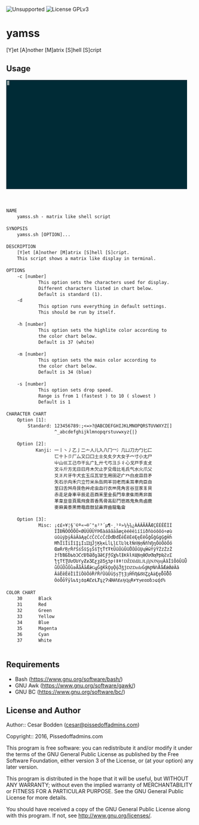 ![Unsupported](https://img.shields.io/badge/development_status-in_progress-green.svg) ![License GPLv3](https://img.shields.io/badge/license-GPLv3-green.svg)

yamss
====

[Y]et [A]nother [M]atrix [S]hell [S]cript

Usage
----

![yamss-gif](yamss.gif)

<pre><code>

NAME
    yamss.sh - matrix like shell script

SYNOPSIS
    yamss.sh [OPTION]...

DESCRIPTION
    [Y]et [A]nother [M]atrix [S]hell [S]cript.
    This script shows a matrix like display in terminal.

OPTIONS
    -c [number]
            This option sets the characters used for display.
            Different characters listed in chart below.
            Default is standard (1).
    -d
            This option runs everything in default settings.
            This should be run by itself.

    -h [number]
            This option sets the highlite color according to
            the color chart below.
            Default is 37 (white)

    -m [number]
            This option sets the main color according to
            the color chart below.
            Default is 34 (blue)

    -s [number]
            This option sets drop speed.
            Range is from 1 (fastest ) to 10 ( slowest )
            Default is 1

CHARACTER CHART
    Option [1]:
        Standard: 123456789:;<=>?@ABCDEFGHIJKLMNOPQRSTUVWXYZ[]
                  ^_abcdefghijklmnopqrstuvwxyz{|}

    Option [2]:
           Kanji: ⼀⼁⼂⼃⼄⼅⼆⼇⼈⼉⼊⼋⼌⼍⼎⼏⼐⼑⼒⼓⼔⼕
                  ⼖⼗⼘⼙⼚⼛⼜⼝⼞⼟⼠⼡⼢⼣⼤⼥⼦⼧⼨⼩⼪⼫
                  ⼬⼭⼮⼯⼰⼱⼲⼳⼴⼵⼶⼷⼸⼹⼺⼻⼼⼽⼾⼿⽀⽁
                  ⽂⽃⽄⽅⽆⽇⽈⽉⽊⽋⽌⽍⽎⽏⽐⽑⽒⽓⽔⽕⽖⽗
                  ⽘⽙⽚⽛⽜⽝⽞⽟⽠⽡⽢⽣⽤⽥⽦⽧⽨⽩⽪⽫⽬⽭
                  ⽮⽯⽰⽱⽲⽳⽴⽵⽶⽷⽸⽹⽺⽻⽼⽽⽾⽿⾀⾁⾂⾃
                  ⾄⾅⾆⾇⾈⾉⾊⾋⾌⾍⾎⾏⾐⾑⾒⾓⾔⾕⾖⾗⾘⾙
                  ⾚⾛⾜⾝⾞⾟⾠⾡⾢⾣⾤⾥⾦⾧⾨⾩⾪⾫⾬⾭⾮⾯
                  ⾰⾱⾲⾳⾴⾵⾶⾷⾸⾹⾺⾻⾼⾽⾾⾿⿀⿁⿂⿃⿄⿅
                  ⿆⿇⿈⿉⿊⿋⿌⿍⿎⿏⿐⿑⿒⿓⿔⿕

    Option [3]:
            Misc: ¡¢£¤¥¦§¨©ª«¬®¯°±²³´µ¶·¸¹º»¼½¾¿ÀÁÂÃÄÅÆÇÈÉÊËÌÍ
                  ÎÏÐÑÒÓÔÕÖ×ØÙÚÛÜÝÞßàáâãäåæçèéêëìíîïðñòóôõö÷øù
                  úûüýþÿĀāĂăĄąĆćĈĉĊċČčĎďĐđĒēĔĕĖėĘęĚěĜĝĞğĠġĢģĤĥ
                  ĦħĨĩĪīĬĭĮįİıĲĳĴĵĶķĸĹĺĻļĽľĿŀŁłŃńŅņŇňŉŊŋŌōŎŏŐő
                  ŒœŔŕŖŗŘřŚśŜŝŞşŠšŢţŤťŦŧŨũŪūŬŭŮůŰűŲųŴŵŶŷŸŹźŻżŽ
                  žſƀƁƂƃƄƅƆƇƈƉƊƋƌƍƎƏƐƑƒƓƔƕƖƗƘƙƚƛƜƝƞƟƠơƢƣƤƥƦƧƨƩ
                  ƪƫƬƭƮƯưƱƲƳƴƵƶƷƸƹƺƻƼƽƾƿǀǁǂǃǄǅǆǇǈǉǊǋǌǍǎǏǐǑǒǓǔǕ
                  ǖǗǘǙǚǛǜǝǞǟǠǡǢǣǤǥǦǧǨǩǪǫǬǭǮǯǰǱǲǳǴǵǶǷǸǹǺǻǼǽǾǿȀȁ
                  ȂȃȄȅȆȇȈȉȊȋȌȍȎȏȐȑȒȓȔȕȖȗȘșȚțȜȝȞȟȠȡȢȣȤȥȦȧȨȩȪȫȬȭ
                  ȮȯȰȱȲȳȴȵȶȷȸȹȺȻȼȽȾȿɀɁɂɃɄɅɆɇɈɉɊɋɌɍɎɏɐɑɒɓɔɕɖɗ%

COLOR CHART
    30      Black
    31      Red
    32      Green
    33      Yellow
    34      Blue
    35      Magenta
    36      Cyan
    37      White

</code></pre>

Requirements
----

- Bash (https://www.gnu.org/software/bash/)
- GNU Awk (https://www.gnu.org/software/gawk/)
- GNU BC (https://www.gnu.org/software/bc/)


License and Author
----

Author:: Cesar Bodden (cesar@pissedoffadmins.com)

Copyright:: 2016, Pissedoffadmins.com

This program is free software: you can redistribute it and/or modify
it under the terms of the GNU General Public License as published by
the Free Software Foundation, either version 3 of the License, or
(at your option) any later version.

This program is distributed in the hope that it will be useful,
but WITHOUT ANY WARRANTY; without even the implied warranty of
MERCHANTABILITY or FITNESS FOR A PARTICULAR PURPOSE.  See the
GNU General Public License for more details.

You should have received a copy of the GNU General Public License
along with this program.  If not, see <http://www.gnu.org/licenses/>.
